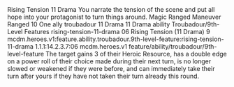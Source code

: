 <ability>
  <name>Rising Tension</name>
  <cost>11 Drama</cost>
  <flavor>You narrate the tension of the scene and put all hope into your protagonist to turn things around.</flavor>
  <keywords>
    <keyword>Magic</keyword>
    <keyword>Ranged</keyword>
  </keywords>
  <type>Maneuver</type>
  <distance>Ranged 10</distance>
  <target>One ally</target>
  <metadata>
    <class>troubadour</class>
    <cost>11 Drama</cost>
    <cost_amount>11</cost_amount>
    <cost_resource>Drama</cost_resource>
    <feature_type>ability</feature_type>
    <file_dpath>Troubadour/9th-Level Features</file_dpath>
    <item_id>rising-tension-11-drama</item_id>
    <item_index>06</item_index>
    <item_name>Rising Tension (11 Drama)</item_name>
    <level>9</level>
    <scc>mcdm.heroes.v1:feature.ability.troubadour.9th-level-feature:rising-tension-11-drama</scc>
    <scdc>1.1.1:14.2.3.7:06</scdc>
    <source>mcdm.heroes.v1</source>
    <type>feature/ability/troubadour/9th-level-feature</type>
  </metadata>
  <effects>
    <effect type="mundane">The target gains 3 of their Heroic Resource, has a double edge on a power roll of their choice made during their next turn, is no longer slowed or weakened if they were before, and can immediately take their turn after yours if they have not taken their turn already this round.</effect>
  </effects>
</ability>
